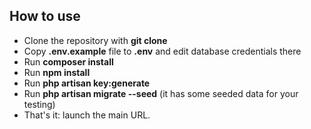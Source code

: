 ## How to use

- Clone the repository with __git clone__
- Copy __.env.example__ file to __.env__ and edit database credentials there
- Run __composer install__
- Run __npm install__
- Run __php artisan key:generate__
- Run __php artisan migrate --seed__ (it has some seeded data for your testing)
- That's it: launch the main URL. 
